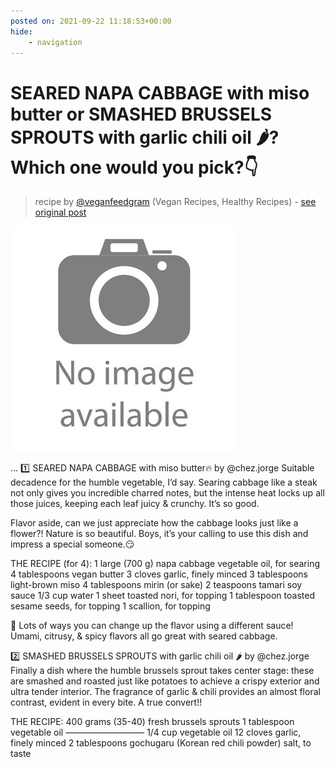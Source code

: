 ```yaml
---
posted on: 2021-09-22 11:18:53+00:00
hide:
    - navigation
---
```


# SEARED NAPA CABBAGE with miso butter or  SMASHED BRUSSELS SPROUTS with garlic chili oil 🌶?Which one would you pick?👇 

> recipe by [@veganfeedgram](https://www.instagram.com/veganfeedgram/) 
(Vegan Recipes, Healthy Recipes) - [see original post](https://instagram.com/p/CUHzmFAJSpX)

![](../img/noimage.jpg)

...
1️⃣ SEARED NAPA CABBAGE with miso butter🔥 by @chez.jorge Suitable decadence for the humble vegetable, I’d say. Searing cabbage like a steak not only gives you incredible charred notes, but the intense heat locks up all those juices, keeping each leaf juicy & crunchy. It’s so good. 

Flavor aside, can we just appreciate how the cabbage looks just like a flower?! Nature is so beautiful. Boys, it’s your calling to use this dish and impress a special someone.😏 

THE RECIPE (for 4):
1 large (700 g) napa cabbage
vegetable oil, for searing
4 tablespoons vegan butter
3 cloves garlic, finely minced
3 tablespoons light-brown miso
4 tablespoons mirin (or sake)
2 teaspoons tamari soy sauce
1/3 cup water
1 sheet toasted nori, for topping
1 tablespoon toasted sesame seeds, for topping
1 scallion, for topping 

🌱 Lots of ways you can change up the flavor using a different sauce! Umami, citrusy, & spicy flavors all go great with seared cabbage. 

2️⃣ SMASHED BRUSSELS SPROUTS with garlic chili oil 🌶 by @chez.jorge Finally a dish where the humble brussels sprout takes center stage: these are smashed and roasted just like potatoes to achieve a crispy exterior and ultra tender interior. The fragrance of garlic & chili provides an almost floral contrast, evident in every bite. A true convert!! 

THE RECIPE:
400 grams (35-40) fresh brussels sprouts
1 tablespoon vegetable oil
—————————
1/4 cup vegetable oil
12 cloves garlic, finely minced
2 tablespoons gochugaru (Korean red chili powder)
salt, to taste 
